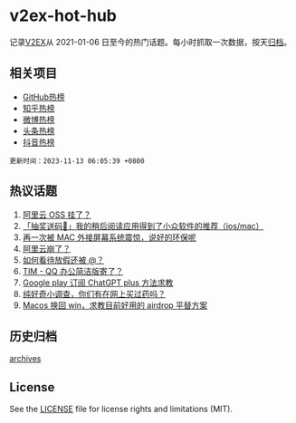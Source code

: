 # v2ex-hot-hub

 记录[V2EX](https://www.v2ex.com/)从 2021-01-06 日至今的热门话题。每小时抓取一次数据，按天[归档](archives)。
 
 ## 相关项目

- [GitHub热榜](https://github.com/lonnyzhang423/github-hot-hub)
- [知乎热榜](https://github.com/lonnyzhang423/zhihu-hot-hub)
- [微博热榜](https://github.com/lonnyzhang423/weibo-hot-hub)
- [头条热榜](https://github.com/lonnyzhang423/toutiao-hot-hub)
- [抖音热榜](https://github.com/lonnyzhang423/douyin-hot-hub)


 `更新时间：2023-11-13 06:05:39 +0800`

## 热议话题

1. [阿里云 OSS 挂了？](https://www.v2ex.com/t/991209)
1. [「抽奖送码🎁」我的稍后阅读应用得到了小众软件的推荐（ios/mac）](https://www.v2ex.com/t/991178)
1. [再一次被 MAC 外接屏幕系统震惊，说好的环保呢](https://www.v2ex.com/t/991224)
1. [阿里云崩了？](https://www.v2ex.com/t/991212)
1. [如何看待放假还被 @？](https://www.v2ex.com/t/991169)
1. [TIM - QQ 办公简洁版寄了？](https://www.v2ex.com/t/991091)
1. [Google play 订阅 ChatGPT plus 方法求教](https://www.v2ex.com/t/991122)
1. [纯好奇小调查，你们有在网上买过药吗？](https://www.v2ex.com/t/991234)
1. [Macos 换回 win，求教目前好用的 airdrop 平替方案](https://www.v2ex.com/t/991208)

## 历史归档

[archives](archives)

## License

See the [LICENSE](LICENSE) file for license rights and limitations (MIT).
